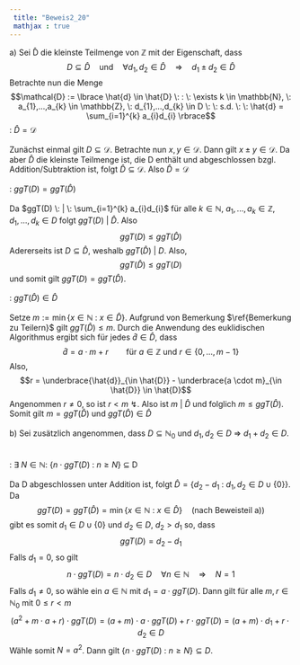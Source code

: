 ```yaml
---
 title: "Beweis2_20"
 mathjax : true
---
```

a\) Sei D̂ die kleinste Teilmenge von $\mathbb{Z}$ mit der Eigenschaft,
dass
$$D \subseteq \hat{D} \quad \mathrm{und} \quad \forall d_{1},d_{2} \in \hat{D} \quad \Rightarrow \quad d_{1} \pm d_{2} \in \hat{D}$$
Betrachte nun die Menge
$$\mathcal{D} := \lbrace \hat{d} \in \hat{D} \: : \: \exists k \in \mathbb{N}, \: a_{1},...,a_{k} \in \mathbb{Z}, \: d_{1},...,d_{k} \in D \: \: s.d. \: \: \hat{d} = \sum_{i=1}^{k} a_{i}d_{i} \rbrace$$
: $\hat{D} = \mathcal{D}$\
\
Zunächst einmal gilt $D \subseteq \mathcal{D}$. Betrachte nun
$x,y \in \mathcal{D}$. Dann gilt $x \pm y \in \mathcal{D}$. Da aber
$\hat{D}$ die kleinste Teilmenge ist, die D enthält und abgeschlossen
bzgl. Addition/Subtraktion ist, folgt $\hat{D} \subseteq \mathcal{D}$.
Also $\hat{D} = \mathcal{D}$\
\
: $ggT(D) = ggT(\hat{D})$\
\
Da $ggT(D) \: | \: \sum_{i=1}^{k} a_{i}d_{i}$ für alle
$k \in \mathbb{N}$, $a_{1},...,a_{k} \in \mathbb{Z}$,
$d_{1},...,d_{k} \in D$ folgt $ggT(D) \: | \: \hat{D}$. Also
$$ggT(D) \leq ggT(\hat{D})$$ Adererseits ist $D \subseteq \hat{D}$,
weshalb $ggT(\hat{D}) \: | \: D$. Also, $$ggT(\hat{D}) \leq ggT(D)$$ und
somit gilt $ggT(D) = ggT(\hat{D})$.\
\
: $ggT(\hat{D}) \in \hat{D}$\
\
Setze
$m := \min \lbrace x \in \mathbb{N} \: : \: x \in \hat{D} \rbrace$.
Aufgrund von Bemerkung $\ref{Bemerkung zu Teilern}$ gilt
$ggT(\hat{D}) \leq m$. Durch die Anwendung des euklidischen Algorithmus
ergibt sich für jedes $\hat{d} \in \hat{D}$, dass
$$\hat{d} = a \cdot m + r \qquad \mathrm{für} \: a \in \mathbb{Z} \: \mathrm{und} \: r \in \lbrace 0,...,m-1 \rbrace$$
Also,
$$r = \underbrace{\hat{d}}_{\in \hat{D}} - \underbrace{a \cdot m}_{\in \hat{D}} \in \hat{D}$$
Angenommen $r \neq 0$, so ist $r<m$ $\lightning$. Also ist
$m \: | \: \hat{D}$ und folglich $m \leq ggT(\hat{D})$. Somit gilt
$m=ggT(\hat{D})$ und $ggT(\hat{D}) \in \hat{D}$\
\
b) Sei zusätzlich angenommen, dass $D \subseteq \mathbb{N}_{0}$ und
$d_{1}, d_{2} \in D$ $\Rightarrow$ $d_{1} + d_{2} \in D$.\
\
\
: $\exists \: N \in \mathbb{N}:$ $\lbrace
 n \cdot ggT(D) \: : \: n \geq N \rbrace$ $\subseteq$ D\
\
Da D abgeschlossen unter Addition ist, folgt
$\hat{D} = \lbrace d_{2} - d_{1} \: : \: d_{1},d_{2} \in D \cup \lbrace 0 \rbrace \rbrace$.
Da
$$ggT(D) = ggT(\hat{D}) = \min \lbrace x \in \mathbb{N} \: : \: x \in \hat{D} \rbrace \quad (\mathrm{nach \: Beweisteil \: a}))$$
gibt es somit $d_{1} \in D \cup \lbrace 0 \rbrace$ und $d_{2} \in D$,
$d_{2} > d_{1}$ so, dass $$ggT(D) = d_{2} - d_{1}$$ Falls $d_{1} = 0$,
so gilt
$$n \cdot ggT(D) = n \cdot d_{2} \in D \quad \forall n \in \mathbb{N} \quad \Rightarrow \quad N=1$$
Falls $d_{1} \neq 0$, so wähle ein $a \in \mathbb{N}$ mit
$d_{1} = a \cdot ggT(D)$. Dann gilt für alle $m,r \in \mathbb{N}_{0}$
mit $0 \leq r < m$
$$(a^{2} + m \cdot a +r)\cdot ggT(D) = (a+m)\cdot a \cdot ggT(D) + r \cdot ggT(D) = (a+m) \cdot d_{1} + r \cdot d_{2} \in D$$
Wähle somit $N = a^{2}$. Dann gilt
$\lbrace n \cdot ggT(D) \: : \: n \geq N \rbrace \subseteq D.$
